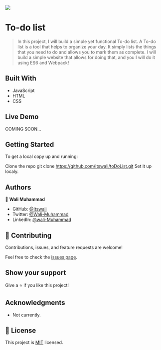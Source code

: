 ![](https://img.shields.io/badge/Microverse-blueviolet)

# To-do list

> In this project, I will build a simple yet functional To-do list. A To-do list is a tool that helps to organize your day. It simply lists the things that you need to do and allows you to mark them as complete. I will build a simple website that allows for doing that, and you I will do it using ES6 and Webpack!

## Built With

- JavaScript
- HTML
- CSS

## Live Demo

COMING SOON...

## Getting Started

To get a local copy up and running:

Clone the repo
git clone https://github.com/Itswali/toDoList.git
Set it up localy.

## Authors

👤 **Wali Muhammad**

- GitHub: [@Itswali](https://github.com/Itswali)
- Twitter: [@Wali-Muhammad](https://twitter.com/WaliMuh94818599)
- LinkedIn: [@wali-Muhammad](https://linkedin.com/in/wali-muhammad-666040244/)

## 🤝 Contributing

Contributions, issues, and feature requests are welcome!

Feel free to check the [issues page](https://github.com/Itswali/toDoList/issues).

## Show your support

Give a ⭐️ if you like this project!

## Acknowledgments

- Not currently.

## 📝 License

This project is [MIT](./LICENSE) licensed.